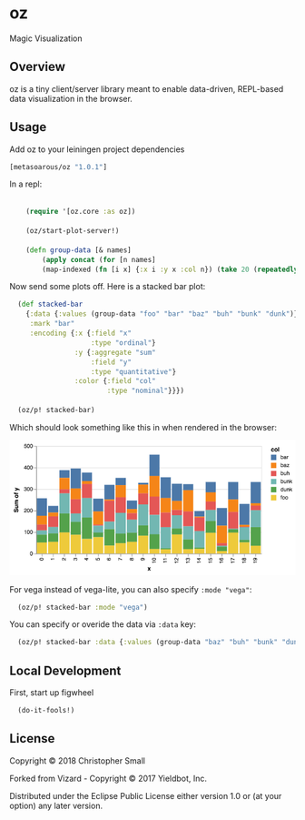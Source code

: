 # oz

Magic Visualization

## Overview

oz is a tiny client/server library meant to enable data-driven, REPL-based data visualization in the browser.

## Usage

Add oz to your leiningen project dependencies

``` clojure
[metasoarous/oz "1.0.1"]
```


In a repl:

``` clojure

    (require '[oz.core :as oz])

    (oz/start-plot-server!)

    (defn group-data [& names]
        (apply concat (for [n names]
        (map-indexed (fn [i x] {:x i :y x :col n}) (take 20 (repeatedly #(rand-int 100)))))))
```

Now send some plots off. Here is a stacked bar plot:

``` clojure
  (def stacked-bar
    {:data {:values (group-data "foo" "bar" "baz" "buh" "bunk" "dunk")}
     :mark "bar"
     :encoding {:x {:field "x"
                    :type "ordinal"}
                :y {:aggregate "sum"
                    :field "y"
                    :type "quantitative"}
                :color {:field "col"
                        :type "nominal"}}})

  (oz/p! stacked-bar)
```

Which should look something like this in when rendered in the browser:

![bar](doc/bar-lite.png)


For vega instead of vega-lite, you can also specify `:mode "vega"`:

```clojure
  (oz/p! stacked-bar :mode "vega")
```

You can specify or overide the data via `:data` key:

```clojure
  (oz/p! stacked-bar :data {:values (group-data "baz" "buh" "bunk" "dunk")})
```


## Local Development

First, start up figwheel
``` clojure
  (do-it-fools!)
```

## License

Copyright © 2018 Christopher Small

Forked from Vizard - Copyright © 2017 Yieldbot, Inc.

Distributed under the Eclipse Public License either version 1.0 or (at your option) any later version.

